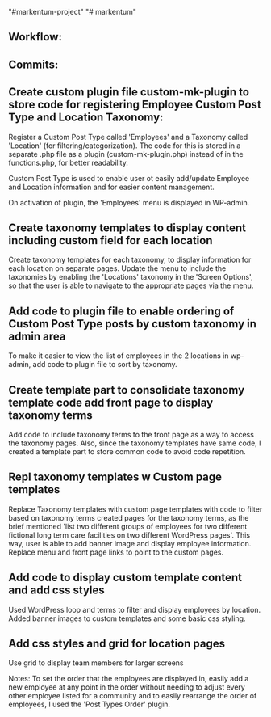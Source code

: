"#markentum-project" 
"# markentum" 

Workflow:
-
Commits:
-
Create custom plugin file custom-mk-plugin to store code for registering Employee Custom Post Type and Location Taxonomy:
-
Register a Custom Post Type called 'Employees' and a Taxonomy called 'Location' (for filtering/categorization). The code for this is stored in a separate .php file as a plugin (custom-mk-plugin.php) instead of in the functions.php, for better readability.

Custom Post Type is used to enable user ot easily add/update Employee and Location information and for easier content management.

On activation of plugin, the 'Employees' menu is displayed in WP-admin.

Create taxonomy templates to display content including custom field for each location
-
Create taxonomy templates for each taxonomy, to display information for each location on separate pages. 
Update the menu to include the taxonomies by enabling the 'Locations' taxonomy in the 'Screen Options', so that the user is able to navigate to the appropriate pages via the menu.

Add code to plugin file to enable ordering of Custom Post Type posts by custom taxonomy in admin area
-
To make it easier to view the list of employees in the 2 locations in wp-admin, add code to plugin file to sort by taxonomy.

Create template part to consolidate taxonomy template code add front page to display taxonomy terms
-
Add code to include taxonomy terms to the front page as a way to access the taxonomy pages. Also, since the taxonomy templates have same code, I created a template part to store common code to avoid code repetition.

Repl taxonomy templates w Custom page templates
-
Replace Taxonomy templates with custom page templates with code to filter based on taxonomy terms created pages for the taxonomy terms, as the brief mentioned 'list two different groups of employees for two different fictional long term care facilities on two different WordPress pages'. This way, user is able to add banner image and display employee information. Replace menu and front page links to point to the custom pages.

Add code to display custom template content and add css styles
-
Used WordPress loop and terms to filter and display employees by location. Added banner images to custom templates and some basic
css styling.

Add css styles and grid for location pages
-
Use grid to display team members for larger screens

Notes:
To set the order that the employees are displayed in, easily add a new employee at any point in the order without needing to adjust every other employee listed for a community and to easily rearrange the order of employees, I used the 'Post Types Order' plugin.
